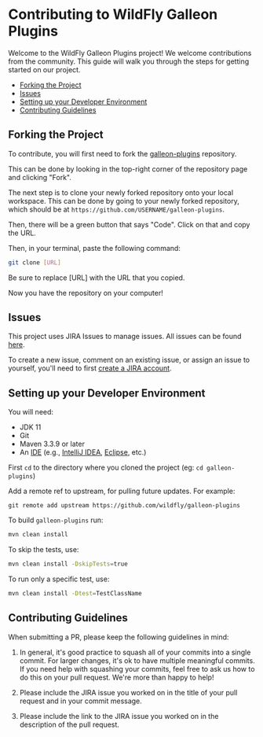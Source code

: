 Contributing to WildFly Galleon Plugins
========================

Welcome to the WildFly Galleon Plugins project! We welcome contributions from the community. 
This guide will walk you through the steps for getting started on our project.

- [Forking the Project](#forking-the-project)
- [Issues](#issues)
- [Setting up your Developer Environment](#setting-up-your-developer-environment)
- [Contributing Guidelines](#contributing-guidelines)


## Forking the Project 
To contribute, you will first need to fork the [galleon-plugins](https://github.com/wildfly/galleon-plugins) repository. 

This can be done by looking in the top-right corner of the repository page and clicking "Fork".

The next step is to clone your newly forked repository onto your local workspace. 
This can be done by going to your newly forked repository, which should be at `https://github.com/USERNAME/galleon-plugins`. 

Then, there will be a green button that says "Code". Click on that and copy the URL.

Then, in your terminal, paste the following command:
```bash
git clone [URL]
```
Be sure to replace [URL] with the URL that you copied.

Now you have the repository on your computer!

## Issues
This project uses JIRA Issues to manage issues. All issues can be found [here](https://issues.redhat.com/projects/WFGP/issues).

To create a new issue, comment on an existing issue, or assign an issue to yourself, you'll need to first [create a JIRA account](https://issues.redhat.com/).

## Setting up your Developer Environment
You will need:

* JDK 11
* Git
* Maven 3.3.9 or later
* An [IDE](https://en.wikipedia.org/wiki/Comparison_of_integrated_development_environments#Java)
(e.g., [IntelliJ IDEA](https://www.jetbrains.com/idea/download/), [Eclipse](https://www.eclipse.org/downloads/), etc.)

First `cd` to the directory where you cloned the project (eg: `cd galleon-plugins`)

Add a remote ref to upstream, for pulling future updates.
For example:

```
git remote add upstream https://github.com/wildfly/galleon-plugins
```
To build `galleon-plugins` run:
```bash
mvn clean install
```

To skip the tests, use:

```bash
mvn clean install -DskipTests=true
```

To run only a specific test, use:

```bash
mvn clean install -Dtest=TestClassName
```
## Contributing Guidelines

When submitting a PR, please keep the following guidelines in mind:

1. In general, it's good practice to squash all of your commits into a single commit. For larger changes, it's ok to have multiple meaningful commits. If you need help with squashing your commits, feel free to ask us how to do this on your pull request. We're more than happy to help!

2. Please include the JIRA issue you worked on in the title of your pull request and in your commit message. 

3. Please include the link to the JIRA issue you worked on in the description of the pull request.
